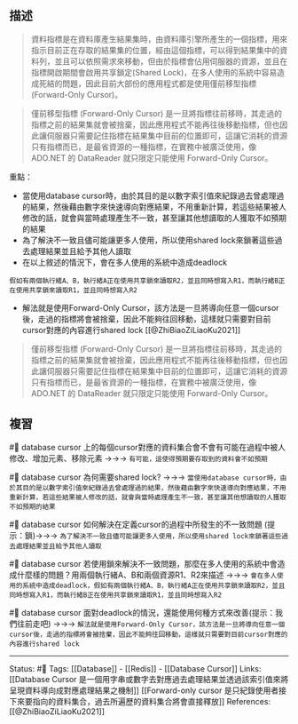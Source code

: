 
## 描述
> 資料指標是在資料庫產生結果集時，由資料庫引擎所產生的一個指標，用來指示目前正在存取的結果集的位置，經由這個指標，可以得到結果集中的資料列，並且可以依照需求來移動，但由於指標會佔用伺服器的資源，並且在指標開啟期間會啟用共享鎖定(Shared Lock)，在多人使用的系統中容易造成死結的問題，因此目前大部份的應用程式都是使用僅前移型指標 (Forward-Only Cursor)。


> 僅前移型指標 (Forward-Only Cursor) 是一旦將指標往前移時，其走過的指標之前的結果集就會被捨棄，因此應用程式不能再往後移動指標，但也因此讓伺服器只需要記住指標在結果集中目前的位置即可，這讓它消耗的資源只有指標而已，是最省資源的一種指標，在實務中被廣泛使用，像 ADO.NET 的 DataReader 就只限定只能使用 Forward-Only Cursor。

重點：
- 當使用database cursor時，由於其目的是以數字索引值來紀錄過去曾處理過的結果，然後藉由數字來快速導向對應結果，不用重新計算，若這些結果被人修改的話，就會與當時處理產生不一致，甚至讓其他想讀取的人獲取不如預期的結果
- 為了解決不一致且儘可能讓更多人使用，所以使用shared lock來鎖著這些過去處理結果並且給予其他人讀取
- 在以上敘述的情況下，會在多人使用的系統中造成deadlock
```
假如有兩個執行緒A、B，執行緒A正在使用共享鎖來讀取R2，並且同時想寫入R1，而執行緒B正在使用共享鎖來讀取R1，並且同時想寫入R2
```
- 解法就是使用Forward-Only Cursor，該方法是一旦將導向任意一個cursor後，走過的指標將會被捨棄，因此不能夠往回移動，這樣就只需要對目前cursor對應的內容進行shared lock
[[@ZhiBiaoZiLiaoKu2021]]
> 僅前移型指標 (Forward-Only Cursor) 是一旦將指標往前移時，其走過的指標之前的結果集就會被捨棄，因此應用程式不能再往後移動指標，但也因此讓伺服器只需要記住指標在結果集中目前的位置即可，這讓它消耗的資源只有指標而已，是最省資源的一種指標，在實務中被廣泛使用，像 ADO.NET 的 DataReader 就只限定只能使用 Forward-Only Cursor。

## 複習
#🧠 database cursor 上的每個cursor對應的資料集合會不會有可能在過程中被人修改、增加元素、移除元素 ->->-> `有可能，這使得預期要存取到的資料會不如預期`
<!--SR:!2022-07-20,28,248-->

#🧠 database cursor  為何需要shared lock? ->->-> `當使用database cursor時，由於其目的是以數字索引值來紀錄過去曾處理過的結果，然後藉由數字來快速導向對應結果，不用重新計算，若這些結果被人修改的話，就會與當時處理產生不一致，甚至讓其他想讀取的人獲取不如預期的結果`
<!--SR:!2022-07-23,30,246-->

#🧠 database cursor 如何解決在定義cursor的過程中所發生的不一致問題 (提示：鎖)->->-> `為了解決不一致且儘可能讓更多人使用，所以使用shared lock來鎖著這些過去處理結果並且給予其他人讀取`
<!--SR:!2022-06-24,12,246-->

#🧠 database cursor 若使用鎖來解決不一致問題，那麼在多人使用的系統中會造成什麼樣的問題？用兩個執行緒A、B和兩個資源R1、R2來描述 ->->-> `會在多人使用的系統中造成deadlock，假如有兩個執行緒A、B，執行緒A正在使用共享鎖來讀取R2，並且同時想寫入R1，而執行緒B正在使用共享鎖來讀取R1，並且同時想寫入R2`
<!--SR:!2022-07-22,29,248-->

#🧠  database cursor 面對deadlock的情況，還能使用何種方式來改善(提示：我們往前走吧) ->->-> `解法就是使用Forward-Only Cursor，該方法是一旦將導向任意一個cursor後，走過的指標將會被捨棄，因此不能夠往回移動，這樣就只需要對目前cursor對應的內容進行shared lock`
<!--SR:!2022-07-11,19,210-->

---
Status: #🌱 
Tags:
[[Database]] - [[Redis]] - [[Database Cursor]]
Links:
[[Database Cursor 是一個用字串或數字去對應過去處理結果並透過該索引值來將呈現資料導向成對應處理結果之機制]]
[[Forward-only cursor 是只紀錄使用者接下來要指向的資料集合，過去所遍歷的資料集合將會直接釋放]]
References:
[[@ZhiBiaoZiLiaoKu2021]]
